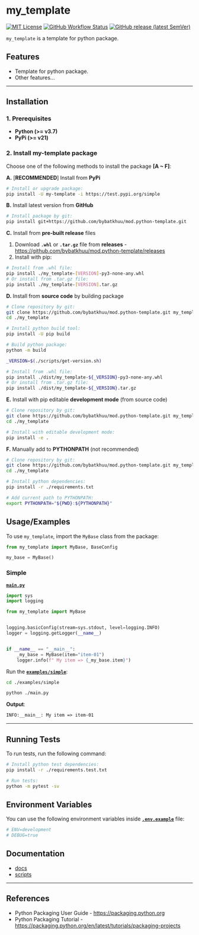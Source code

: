 # my_template

[![MIT License](https://img.shields.io/badge/License-MIT-green.svg)](https://choosealicense.com/licenses/mit)
[![GitHub Workflow Status](https://img.shields.io/github/actions/workflow/status/bybatkhuu/mod.python-template/2.build-publish.yml?logo=GitHub)](https://github.com/bybatkhuu/mod.python-template/actions/workflows/2.build-publish.yml)
[![GitHub release (latest SemVer)](https://img.shields.io/github/v/release/bybatkhuu/mod.python-template?logo=GitHub)](https://github.com/bybatkhuu/mod.python-template/releases)

`my_template` is a template for python package.

## Features

- Template for python package.
- Other features...

---

## Installation

### 1. Prerequisites

- **Python (>= v3.7)**
- **PyPi (>= v21)**

### 2. Install my-template package

Choose one of the following methods to install the package **[A ~ F]**:

**A.** [**RECOMMENDED**] Install from **PyPi**

```sh
# Install or upgrade package:
pip install -U my-template -i https://test.pypi.org/simple
```

**B.** Install latest version from **GitHub**

```sh
# Install package by git:
pip install git+https://github.com/bybatkhuu/mod.python-template.git
```

**C.** Install from **pre-built release** files

1. Download **`.whl`** or **`.tar.gz`** file from **releases** - <https://github.com/bybatkhuu/mod.python-template/releases>
2. Install with pip:

```sh
# Install from .whl file:
pip install ./my_template-[VERSION]-py3-none-any.whl
# Or install from .tar.gz file:
pip install ./my_template-[VERSION].tar.gz
```

**D.** Install from **source code** by building package

```sh
# Clone repository by git:
git clone https://github.com/bybatkhuu/mod.python-template.git my_template
cd ./my_template

# Install python build tool:
pip install -U pip build

# Build python package:
python -m build

_VERSION=$(./scripts/get-version.sh)

# Install from .whl file:
pip install ./dist/my_template-${_VERSION}-py3-none-any.whl
# Or install from .tar.gz file:
pip install ./dist/my_template-${_VERSION}.tar.gz
```

**E.** Install with pip editable **development mode** (from source code)

```sh
# Clone repository by git:
git clone https://github.com/bybatkhuu/mod.python-template.git my_template
cd ./my_template

# Install with editable development mode:
pip install -e .
```

**F.** Manually add to **PYTHONPATH** (not recommended)

```sh
# Clone repository by git:
git clone https://github.com/bybatkhuu/mod.python-template.git my_template
cd ./my_template

# Install python dependencies:
pip install -r ./requirements.txt

# Add current path to PYTHONPATH:
export PYTHONPATH="${PWD}:${PYTHONPATH}"
```

## Usage/Examples

To use `my_template`, import the `MyBase` class from the package:

```python
from my_template import MyBase, BaseConfig

my_base = MyBase()
```

### **Simple**

[**`main.py`**](https://github.com/bybatkhuu/mod.python-template/blob/main/examples/simple/main.py)

```python
import sys
import logging

from my_template import MyBase


logging.basicConfig(stream=sys.stdout, level=logging.INFO)
logger = logging.getLogger(__name__)


if __name__ == "__main__":
    _my_base = MyBase(item="item-01")
    logger.info(f" My item => {_my_base.item}")
```

Run the [**`examples/simple`**](https://github.com/bybatkhuu/mod.python-template/tree/main/examples/simple):

```sh
cd ./examples/simple

python ./main.py
```

**Output**:

```txt
INFO:__main__: My item => item-01
```

---

## Running Tests

To run tests, run the following command:

```sh
# Install python test dependencies:
pip install -r ./requirements.test.txt

# Run tests:
python -m pytest -sv
```

## Environment Variables

You can use the following environment variables inside [**`.env.example`**](https://github.com/bybatkhuu/mod.python-template/blob/main/.env.example) file:

```sh
# ENV=development
# DEBUG=true
```

## Documentation

- [docs](https://github.com/bybatkhuu/mod.python-template/blob/main/docs/README.md)
- [scripts](https://github.com/bybatkhuu/mod.python-template/blob/main/docs/scripts/README.md)

---

## References

- Python Packaging User Guide - <https://packaging.python.org>
- Python Packaging Tutorial - <https://packaging.python.org/en/latest/tutorials/packaging-projects>
